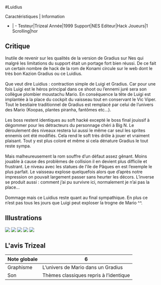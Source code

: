 #Luidius

Caractéristiques | Information
- | -
Testeur|Trizeal
Année|1999
Support|NES
Editeur|Hack
Joueurs|1
Scrolling|hor

## Critique
Inutile de revenir sur les qualités de la version de Gradius sur Nes qui malgré les limitations du support était un portage fort bien réussi. De ce fait un certain nombre de hack de la rom de Konami circule sur le web dont le très bon Kazion Gradius ou ce Luidius.<br/><br/>Que veut dire Luidius : contraction simple de Luigi et Gradius. Car pour une fois Luigi est le héros principal dans ce shoot ou l’ennemi juré sera son collègue plombier moustachu Mario. En conséquence la tête de Luigi est implantée à la place du cockpit du vaisseau tout en conservant le Vic Viper. Tout le bestiaire traditionnel de Gradius est remplacé par celui de l’univers des Mario (Koopas, plantes piranha, fantômes etc…).<br/><br/>Les boss restent identiques au soft hacké excepté le boss final jouissif à dégommer pour les détracteurs du personnage chéri à Big N. Le déroulement des niveaux restera lui aussi le même car seul les sprites ennemis ont été modifiés. Cela rend le soft très drôle à jouer et vraiment plaisant. Tout y est plus coloré et même si cela dénature Gradius le tout reste sympa.<br/><br/>Mais malheureusement la rom souffre d’un défaut assez gênant. Moins jouable à cause des problèmes de collision il en devient plus difficile et frustrant. Le niveau avec les statues de l’ile de Pâques en est l’exemple le plus parfait. Le vaisseau explose quelquefois alors que d’après notre impression on pouvait largement passer sans heurter les décors. L’inverse se produit aussi : comment j’ai pu survivre ici, normalement je n’ai pas la place…<br/><br/>Dommage mais ce Luidius reste quant au final sympathique. En plus ce n’est pas tous les jours que Luigi peut exploser la trogne de Mario ^^.

## Illustrations
![](http://www.shmup.com/images/thumbs/img_fiche_1_1455.png)
![](http://www.shmup.com/images/thumbs/img_fiche_2_1455.png)
![](http://www.shmup.com/images/thumbs/img_fiche_3_1455.png)
![](http://www.shmup.com/images/thumbs/img_fiche_4_1455.png)
![](http://www.shmup.com/images/thumbs/)

## L'avis Trizeal
Note globale|6
-|-
Graphisme|L’univers de Mario dans un Gradius
Son|Thèmes classiques repris à l’identique
